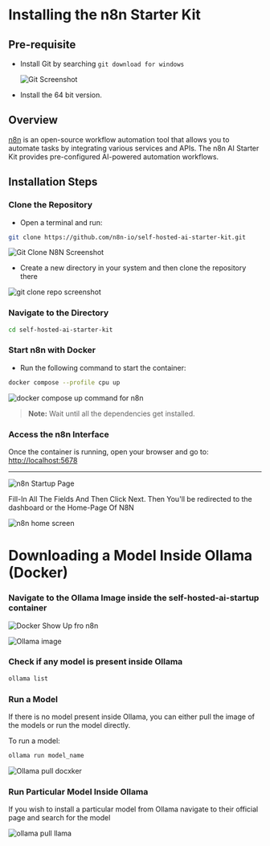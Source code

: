 # Installing the n8n Starter Kit

## Pre-requisite

- Install Git by searching `git download for windows`
  
  ![Git Screenshot](https://github.com/user-attachments/assets/6526acc4-14e7-4d12-855b-d3208df2de70)

- Install the 64 bit version.

## Overview

[n8n](https://n8n.io/) is an open-source workflow automation tool that allows you to automate tasks by integrating various services and APIs. The n8n AI Starter Kit provides pre-configured AI-powered automation workflows.

## Installation Steps

### Clone the Repository

- Open a terminal and run:

```sh
git clone https://github.com/n8n-io/self-hosted-ai-starter-kit.git
```

![Git Clone N8N Screenshot](https://github.com/user-attachments/assets/00f57987-406e-434c-998d-a268820f5528)

- Create a new directory in your system and then clone the repository there

![git clone repo screenshot](https://github.com/user-attachments/assets/e497e7f3-046f-40c5-8fb1-d5dfd438d5e3)


### Navigate to the Directory

```sh
cd self-hosted-ai-starter-kit
```

### Start n8n with Docker

- Run the following command to start the container:

```sh
docker compose --profile cpu up
```

![docker compose up command for n8n ](https://github.com/user-attachments/assets/f53610a1-968d-4dcf-b231-f207b15d86a9)


> **Note:** Wait until all the dependencies get installed.

### Access the n8n Interface

Once the container is running, open your browser and go to: [http://localhost:5678](http://localhost:5678)

---

![n8n Startup Page](https://github.com/user-attachments/assets/fc654e2d-a117-4b73-8e87-799f19a33b0a)

Fill-In All The Fields And Then Click Next. Then You'll be redirected to the dashboard or the Home-Page Of N8N

![n8n home screen](https://github.com/user-attachments/assets/8ac3c840-4940-442d-ac96-e57c52f5d677)


# Downloading a Model Inside Ollama (Docker)

### Navigate to the Ollama Image inside the self-hosted-ai-startup container

![Docker Show Up fro n8n](https://github.com/user-attachments/assets/f3190c8e-d5bd-46c9-8f7a-d62e18b3a7ef)

![Ollama image](https://github.com/user-attachments/assets/bd7d8a4f-3280-4ba3-9167-28428e43bf26)


### Check if any model is present inside Ollama

```sh
ollama list
```


### Run a Model

If there is no model present inside Ollama, you can either pull the image of the models or run the model directly.

To run a model:

```sh
ollama run model_name
```


![Ollama pull docxker](https://github.com/user-attachments/assets/82a9ffac-b079-4d48-9883-3d2b4c1d02e7)


### Run Particular Model Inside Ollama

If you wish to install a particular model from Ollama navigate to their official page and search for the model

![ollama pull llama](https://github.com/user-attachments/assets/13d36f23-7d85-47e7-9d68-984c5449961b)

